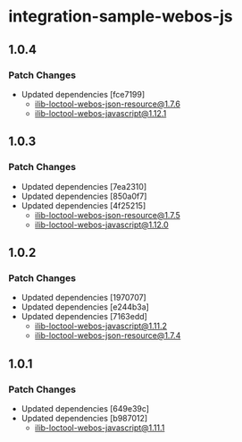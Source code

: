# integration-sample-webos-js

## 1.0.4

### Patch Changes

- Updated dependencies [fce7199]
  - ilib-loctool-webos-json-resource@1.7.6
  - ilib-loctool-webos-javascript@1.12.1

## 1.0.3

### Patch Changes

- Updated dependencies [7ea2310]
- Updated dependencies [850a0f7]
- Updated dependencies [4f25215]
  - ilib-loctool-webos-json-resource@1.7.5
  - ilib-loctool-webos-javascript@1.12.0

## 1.0.2

### Patch Changes

- Updated dependencies [1970707]
- Updated dependencies [e244b3a]
- Updated dependencies [7163edd]
  - ilib-loctool-webos-javascript@1.11.2
  - ilib-loctool-webos-json-resource@1.7.4

## 1.0.1

### Patch Changes

- Updated dependencies [649e39c]
- Updated dependencies [b987012]
  - ilib-loctool-webos-javascript@1.11.1
